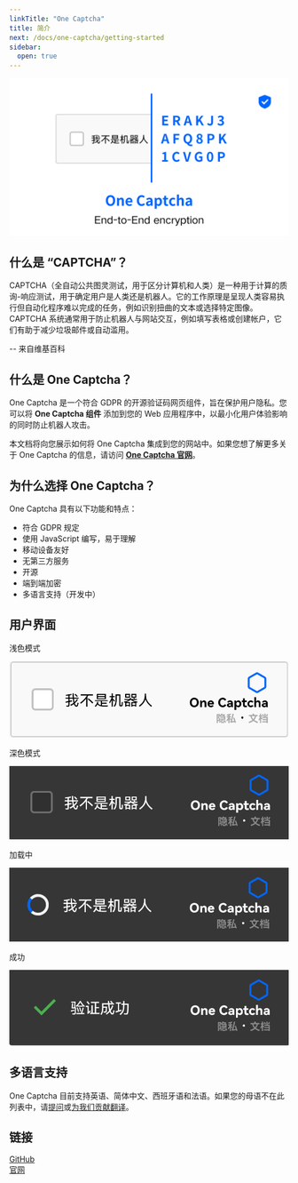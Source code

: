 ```yaml
---
linkTitle: "One Captcha"
title: 简介
next: /docs/one-captcha/getting-started
sidebar:
  open: true
---
```


![Banner](https://raw.githubusercontent.com/Dev-Huang1/One-Captcha/main/assets/One-Captcha-Banner.png)

## 什么是 “CAPTCHA”？

CAPTCHA（全自动公共图灵测试，用于区分计算机和人类）是一种用于计算的质询-响应测试，用于确定用户是人类还是机器人。它的工作原理是呈现人类容易执行但自动化程序难以完成的任务，例如识别扭曲的文本或选择特定图像。CAPTCHA 系统通常用于防止机器人与网站交互，例如填写表格或创建帐户，它们有助于减少垃圾邮件或自动滥用。

-- 来自维基百科

## 什么是 One Captcha？

One Captcha 是一个符合 GDPR 的开源验证码网页组件，旨在保护用户隐私。您可以将 **One Captcha 组件** 添加到您的 Web 应用程序中，以最小化用户体验影响的同时防止机器人攻击。

本文档将向您展示如何将 One Captcha 集成到您的网站中。如果您想了解更多关于 One Captcha 的信息，请访问 [**One Captcha 官网**](https://onecaptcha.us.kg)。

## 为什么选择 One Captcha？

One Captcha 具有以下功能和特点：

- 符合 GDPR 规定
- 使用 JavaScript 编写，易于理解
- 移动设备友好
- 无第三方服务
- 开源
- 端到端加密
- 多语言支持（开发中）

## 用户界面

浅色模式

![Light](https://raw.githubusercontent.com/Dev-Huang1/One-Captcha/main/assets/One-Captcha-Preview.png)

深色模式

![Dark](https://raw.githubusercontent.com/Dev-Huang1/One-Captcha/main/assets/One-Captcha-Preview-Dark.png)

加载中

![Loading](https://raw.githubusercontent.com/Dev-Huang1/One-Captcha/main/assets/Preview-Loading.png)

成功

![Success](https://raw.githubusercontent.com/Dev-Huang1/One-Captcha/main/assets/Preview-Success.png)

## 多语言支持

One Captcha 目前支持英语、简体中文、西班牙语和法语。如果您的母语不在此列表中，请[提问](https://github.com/Dev-Huang1/One-Captcha/issues)或[为我们贡献翻译](https://github.com/Dev-Huang1/One-Captcha/blob/main/assets/api/v3-db/api.js)。

## 链接

[GitHub](https://github.com/Dev-Huang1/One-Captcha)  
[官网](https://onecaptcha.us.kg)
